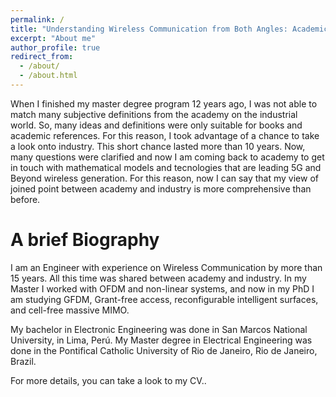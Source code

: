 ```yaml
---
permalink: /
title: "Understanding Wireless Communication from Both Angles: Academic and Industrial"
excerpt: "About me"
author_profile: true
redirect_from: 
  - /about/
  - /about.html
---
```


When I finished my master degree program 12 years ago, I was not able to match many subjective definitions from the academy on the industrial world. So, many ideas and definitions were only suitable for books and academic references. For this reason, I took advantage of a chance to take a look onto industry. This short chance lasted more than 10 years. Now, many questions were clarified and now I am coming back to academy to get in touch with mathematical models and tecnologies that are leading 5G and Beyond wireless generation. For this reason, now I can say that my view of joined point between academy and industry is more comprehensive than before.


A brief Biography
======
I am an Engineer with experience on Wireless Communication by more than 15 years. All this time was shared between academy and industry. In my Master I worked with OFDM and non-linear systems, and now in my PhD I am studying GFDM, Grant-free access, reconfigurable intelligent surfaces, and cell-free massive MIMO.

My bachelor in Electronic Engineering was done in San Marcos National University, in Lima, Perú. My Master degree in Electrical Engineering was done in the Pontifical Catholic University of Rio de Janeiro, Rio de Janeiro, Brazil.

For more details, you can take a look to my CV..